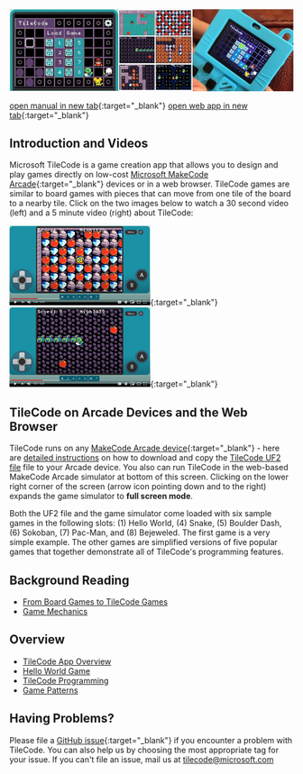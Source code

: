 ![Microsoft TileCode banner](pics/banner.JPG)

[open manual in new tab](manual){:target="_blank"} [open web app in new tab](https://microsoft.github.io/tilecode/tilecode.html){:target="_blank"}

## Introduction and Videos

Microsoft TileCode is a game creation app that allows you to design and play games directly on low-cost [Microsoft MakeCode Arcade](https://arcade.makecode.com){:target="_blank"} devices or in a web browser. TileCode games are similar to board games with pieces that can move from one tile of the board to a nearby tile. Click on the two images below to watch a 30 second video (left) and a 5 minute video (right) about TileCode:
  
[![short video](pics/youtube1.PNG)](https://www.youtube.com/watch?v=3FNAsZw13Ro){:target="_blank"} [![long video](pics/youtube2.PNG)](https://www.youtube.com/watch?v=ZUZNi3dbtLI){:target="_blank"} 

## TileCode on Arcade Devices and the Web Browser

TileCode runs on any [MakeCode Arcade device](https://arcade.makecode.com/hardware){:target="_blank"} - here are [detailed instructions](download) on how to download and copy the [TileCode UF2 file](https://github.com/microsoft/tilecode/releases/download/v4.2.7/arcade.uf2) file to your Arcade device. You also can run TileCode in the web-based MakeCode Arcade simulator at bottom of this screen. Clicking on the lower right corner of the screen (arrow icon pointing down and to the right)  expands the game simulator to **full screen mode**. 

Both the UF2 file and the game simulator come loaded with six sample games in the following slots: (1) Hello World, (4) Snake, (5) Boulder Dash, (6) Sokoban, (7) Pac-Man, and (8) Bejeweled. The first game is a very simple example. The other games are simplified versions of five popular games that together demonstrate all of TileCode's programming features.

## Background Reading

* [From Board Games to TileCode Games](board)
* [Game Mechanics](mechanics)

## Overview

* [TileCode App Overview](tilecodeapp)
* [Hello World Game](helloworld)
* [TileCode Programming](language)
* [Game Patterns](patterns)

## Having Problems?

Please file a [GitHub issue](https://github.com/microsoft/tilecode/issues){:target="_blank"} if you encounter a problem with TileCode. You can also help us by choosing the most appropriate tag for your issue.  If you can't file an issue, mail us at [tilecode@microsoft.com](mailto:tilecode@microsoft.com)
